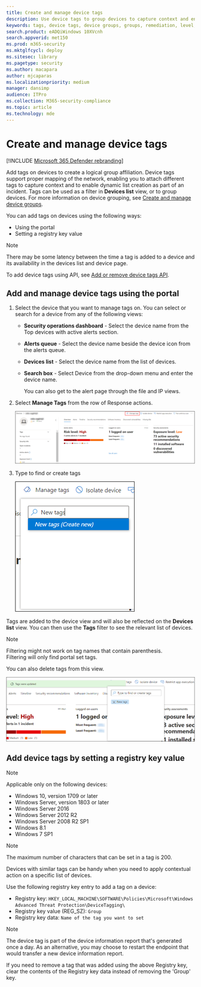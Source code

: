 ```yaml
---
title: Create and manage device tags
description: Use device tags to group devices to capture context and enable dynamic list creation as part of an incident
keywords: tags, device tags, device groups, groups, remediation, level, rules, aad group, role, assign, rank
search.product: eADQiWindows 10XVcnh
search.appverid: met150
ms.prod: m365-security
ms.mktglfcycl: deploy
ms.sitesec: library
ms.pagetype: security
ms.author: macapara
author: mjcaparas
ms.localizationpriority: medium
manager: dansimp
audience: ITPro
ms.collection: M365-security-compliance
ms.topic: article
ms.technology: mde
---
```


# Create and manage device tags

[!INCLUDE [Microsoft 365 Defender rebranding](../../includes/microsoft-defender.md)]


Add tags on devices to create a logical group affiliation. Device tags support proper mapping of the network, enabling you to attach different tags to capture context and to enable dynamic list creation as part of an incident. Tags can be used as a filter in **Devices list** view, or to group devices. For more information on device grouping, see [Create and manage device groups](machine-groups.md).

You can add tags on devices using the following ways:

- Using the portal
- Setting a registry key value

> [!NOTE]
> There may be some latency between the time a tag is added to a device and its availability in the devices list and device page.  

To add device tags using API, see [Add or remove device tags API](add-or-remove-machine-tags.md).

## Add and manage device tags using the portal

1. Select the device that you want to manage tags on. You can select or search for a device from any of the following views:

   - **Security operations dashboard** - Select the device name from the Top devices with active alerts section.
   - **Alerts queue** - Select the device name beside the device icon from the alerts queue.
   - **Devices list** - Select the device name from the list of devices.
   - **Search box** - Select Device from the drop-down menu and enter the device name.

     You can also get to the alert page through the file and IP views.

2. Select **Manage Tags** from the row of Response actions.

    ![Image of manage tags button](images/manage-tags.png)

3. Type to find or create tags

    ![Image of adding tags on a device](images/new-tags.png)

Tags are added to the device view and will also be reflected on the **Devices list** view. You can then use the **Tags** filter to see the relevant list of devices.

>[!NOTE]
> Filtering might not work on tag names that contain parenthesis.<br>
> Filtering will only find portal set tags.

You can also delete tags from this view.

![Image of adding tags on a device](images/more-manage-tags.png)

## Add device tags by setting a registry key value

>[!NOTE]
> Applicable only on the following devices:
>- Windows 10, version 1709 or later
>- Windows Server, version 1803 or later
>- Windows Server 2016
>- Windows Server 2012 R2
>- Windows Server 2008 R2 SP1
>- Windows 8.1
>- Windows 7 SP1

> [!NOTE] 
> The maximum number of characters that can be set in a tag is 200.

Devices with similar tags can be handy when you need to apply contextual action on a specific list of devices.

Use the following registry key entry to add a tag on a device:

- Registry key: `HKEY_LOCAL_MACHINE\SOFTWARE\Policies\Microsoft\Windows Advanced Threat Protection\DeviceTagging\`
- Registry key value (REG_SZ): `Group`
- Registry key data: `Name of the tag you want to set`

>[!NOTE]
>The device tag is part of the device information report that's generated once a day. As an alternative, you may choose to restart the endpoint that would transfer a new device information report.
> 
> If you need to remove a tag that was added using the above Registry key, clear the contents of the Registry key data instead of removing the 'Group' key.
